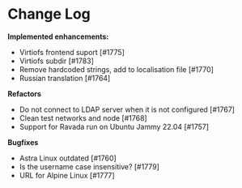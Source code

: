 # Change Log

**Implemented enhancements:**

- Virtiofs frontend suport [\#1775]
- Virtiofs subdir [\#1783]
- Remove hardcoded strings, add to localisation file [\#1770]
- Russian translation [\#1764]

**Refactors**

- Do not connect to LDAP server when it is not configured [\#1767]
- Clean test networks and node [\#1768]
- Support for Ravada run on Ubuntu Jammy 22.04 [\#1757]

**Bugfixes**

- Astra Linux outdated [\#1760]
- Is the username case insensitive? [\#1779]
- URL for Alpine Linux [\#1777]
